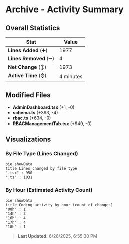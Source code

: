 # Archive - Activity Summary 

## Overall Statistics

| Stat                   | Value                                                             |
| ---------------------- | ----------------------------------------------------------------- |
| **Lines Added** (➕)   | 1977                                          |
| **Lines Removed** (➖) | 4                                        |
| **Net Change** (↕)    | 1973                |
| **Active Time** (⌚)   | 4 minutes |


## Modified Files
- **AdminDashboard.tsx** (+1, -0)
- **schema.ts** (+393, -4)
- **rbac.ts** (+634, -0)
- **RBACManagementTab.tsx** (+949, -0)

## Visualizations

### By File Type (Lines Changed)

```mermaid
pie showData
title Lines changed by file type
".tsx" : 950
".ts" : 1031
```

### By Hour (Estimated Activity Count)

```mermaid
pie showData
title Coding activity by hour (count of changes)
"00h" : 1
"14h" : 3
"16h" : 4
"17h" : 4
"18h" : 1
```


> **Last Updated:** 6/26/2025, 6:55:30 PM